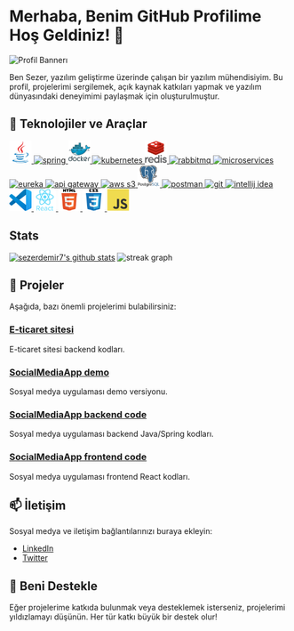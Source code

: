 # Merhaba, Benim GitHub Profilime Hoş Geldiniz! 👋

![Profil Bannerı](github-header-image.png)

Ben Sezer, yazılım geliştirme üzerinde çalışan bir yazılım mühendisiyim. Bu profil, projelerimi sergilemek, açık kaynak katkıları yapmak ve yazılım dünyasındaki deneyimimi paylaşmak için oluşturulmuştur.

## 🧰 Teknolojiler ve Araçlar

<p align="left"> <a href="https://www.java.com" target="_blank" rel="noreferrer"> <img src="https://raw.githubusercontent.com/devicons/devicon/master/icons/java/java-original.svg" alt="java" width="40" height="40"/> </a> <a href="https://spring.io/" target="_blank" rel="noreferrer"> <img src="https://www.vectorlogo.zone/logos/springio/springio-icon.svg" alt="spring" width="40" height="40"/> </a> <a href="https://www.docker.com/" target="_blank" rel="noreferrer"> <img src="https://raw.githubusercontent.com/devicons/devicon/master/icons/docker/docker-original-wordmark.svg" alt="docker" width="40" height="40"/> </a> <a href="https://kubernetes.io/" target="_blank" rel="noreferrer"> <img src="https://www.vectorlogo.zone/logos/kubernetes/kubernetes-icon.svg" alt="kubernetes" width="40" height="40"/> </a> <a href="https://redis.io/" target="_blank" rel="noreferrer"> <img src="https://raw.githubusercontent.com/devicons/devicon/master/icons/redis/redis-original-wordmark.svg" alt="redis" width="40" height="40"/> </a> <a href="https://www.rabbitmq.com/" target="_blank" rel="noreferrer"> <img src="https://www.vectorlogo.zone/logos/rabbitmq/rabbitmq-icon.svg" alt="rabbitmq" width="40" height="40"/> </a> <a href="https://microservices.io/" target="_blank" rel="noreferrer"> <img src="https://raw.githubusercontent.com/marwin1991/profile-technology-icons/main/microservices.svg" alt="microservices" width="40" height="40"/> </a> <a href="https://cloud.spring.io/spring-cloud-netflix/reference/html/" target="_blank" rel="noreferrer"> <img src="https://avatars.githubusercontent.com/u/37934414?s=200&v=4" alt="eureka" width="40" height="40"/> </a> <a href="https://spring.io/projects/spring-cloud-gateway" target="_blank" rel="noreferrer"> <img src="https://avatars.githubusercontent.com/u/317776?s=200&v=4" alt="api gateway" width="40" height="40"/> </a> <a href="https://aws.amazon.com/s3/" target="_blank" rel="noreferrer"> <img src="https://www.vectorlogo.zone/logos/amazon_aws/amazon_aws-icon.svg" alt="aws s3" width="40" height="40"/> </a> <a href="https://www.postgresql.org" target="_blank" rel="noreferrer"> <img src="https://raw.githubusercontent.com/devicons/devicon/master/icons/postgresql/postgresql-original-wordmark.svg" alt="postgresql" width="40" height="40"/> </a> <a href="https://postman.com" target="_blank" rel="noreferrer"> <img src="https://www.vectorlogo.zone/logos/getpostman/getpostman-icon.svg" alt="postman" width="40" height="40"/> </a> <a href="https://git-scm.com/" target="_blank" rel="noreferrer"> <img src="https://www.vectorlogo.zone/logos/git-scm/git-scm-icon.svg" alt="git" width="40" height="40"/> </a> <a href="https://www.jetbrains.com/idea/" target="_blank" rel="noreferrer"> <img src="https://upload.wikimedia.org/wikipedia/commons/d/d5/IntelliJ_IDEA_Logo.svg" alt="intellij idea" width="40" height="40"/> </a> <a href="https://code.visualstudio.com/" target="_blank" rel="noreferrer"> <img src="https://raw.githubusercontent.com/devicons/devicon/master/icons/vscode/vscode-original.svg" alt="vs code" width="40" height="40"/> </a> <a href="https://react.dev/" target="_blank" rel="noreferrer"> <img src="https://raw.githubusercontent.com/devicons/devicon/master/icons/react/react-original-wordmark.svg" alt="react" width="40" height="40"/> </a> <a href="https://www.w3.org/html/" target="_blank" rel="noreferrer"> <img src="https://raw.githubusercontent.com/devicons/devicon/master/icons/html5/html5-original-wordmark.svg" alt="html5" width="40" height="40"/> </a> <a href="https://www.w3schools.com/css/" target="_blank" rel="noreferrer"> <img src="https://raw.githubusercontent.com/devicons/devicon/master/icons/css3/css3-original-wordmark.svg" alt="css3" width="40" height="40"/> </a> <a href="https://developer.mozilla.org/en-US/docs/Web/JavaScript" target="_blank" rel="noreferrer"> <img src="https://raw.githubusercontent.com/devicons/devicon/master/icons/javascript/javascript-original.svg" alt="javascript" width="40" height="40"/> </a> </p>

## Stats

[![sezerdemir7's github stats](https://github-readme-stats.vercel.app/api?username=sezerdemir7&theme=blue-green)](https://github.com/anuraghazra/github-readme-stats)
<img src="https://streak-stats.demolab.com?user=sezerdemir7&locale=en&mode=daily&theme=dark&hide_border=false&border_radius=5&order=3" height="220" alt="streak graph"  />

## 🚀 Projeler

Aşağıda, bazı önemli projelerimi bulabilirsiniz:

### [E-ticaret sitesi](https://github.com/sezerdemir7/E-ticaret)
E-ticaret sitesi backend kodları.

### [SocialMediaApp demo](https://sclapp.vercel.app/)

Sosyal medya uygulaması demo versiyonu.

### [SocialMediaApp backend code](https://github.com/sezerdemir7/socialmediaApp-backend)

Sosyal medya uygulaması backend  Java/Spring kodları.

### [SocialMediaApp frontend code](https://github.com/sezerdemir7/socialmediaApp-frontEnd)

Sosyal medya uygulaması frontend React kodları.




## 📫 İletişim

Sosyal medya ve iletişim bağlantılarınızı buraya ekleyin:

- [LinkedIn](www.linkedin.com/in/sezer-demir-9ab5b223a)
- [Twitter](https://twitter.com/)


## 🌟 Beni Destekle

Eğer projelerime katkıda bulunmak veya desteklemek isterseniz, projelerimi yıldızlamayı düşünün. Her tür katkı büyük bir destek olur!








